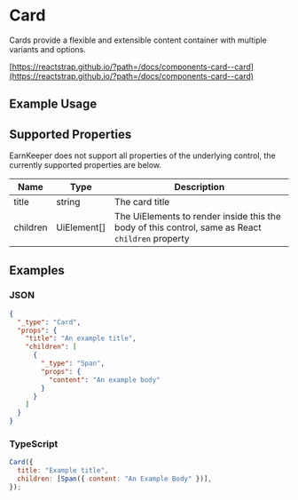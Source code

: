 # Card

Cards provide a flexible and extensible content container with multiple variants and options.

[https://reactstrap.github.io/?path=/docs/components-card--card](https://reactstrap.github.io/?path=/docs/components-card--card)

## Example Usage

## Supported Properties

EarnKeeper does not support all properties of the underlying control, the currently supported properties are below.

| Name     | Type         | Description                                                                                      |
| -------- | ------------ | ------------------------------------------------------------------------------------------------ |
| title    | string       | The card title                                                                                   |
| children | UiElement\[] | The UiElements to render inside this the body of this control, same as React `children` property |

## Examples

### JSON

```json
{
  "_type": "Card",
  "props": {
    "title": "An example title",
    "children": [
      {
        "_type": "Span",
        "props": {
          "content": "An example body"
        }
      }
    ]
  }
}
```

### TypeScript

```javascript
Card({
  title: "Example title",
  children: [Span({ content: "An Example Body" })],
});
```
